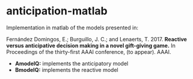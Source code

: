 # anticipation-matlab

Implementation in matlab of the models presented in: 

Fernández Domingos, E.; Burguillo, J. C.; and Lenaerts, T. 2017. **Reactive versus anticipative decision making in a novel gift-giving game.** In Proceedings of the thirty-first AAAI conference, (to appear). AAAI.

* **AmodelQ:** implements the anticipatory model
* **BmodelQ:** implements the reactive model
